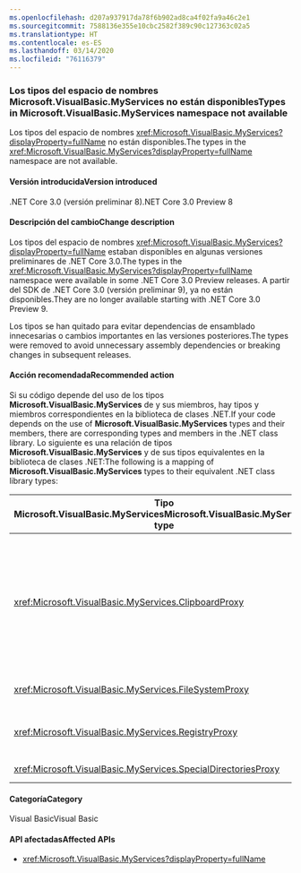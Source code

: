 ```yaml
---
ms.openlocfilehash: d207a937917da78f6b902ad8ca4f02fa9a46c2e1
ms.sourcegitcommit: 7588136e355e10cbc2582f389c90c127363c02a5
ms.translationtype: HT
ms.contentlocale: es-ES
ms.lasthandoff: 03/14/2020
ms.locfileid: "76116379"
---
```

### <a name="types-in-microsoftvisualbasicmyservices-namespace-not-available"></a><span data-ttu-id="f82de-101">Los tipos del espacio de nombres Microsoft.VisualBasic.MyServices no están disponibles</span><span class="sxs-lookup"><span data-stu-id="f82de-101">Types in Microsoft.VisualBasic.MyServices namespace not available</span></span>

<span data-ttu-id="f82de-102">Los tipos del espacio de nombres <xref:Microsoft.VisualBasic.MyServices?displayProperty=fullName> no están disponibles.</span><span class="sxs-lookup"><span data-stu-id="f82de-102">The types in the <xref:Microsoft.VisualBasic.MyServices?displayProperty=fullName> namespace are not available.</span></span>

#### <a name="version-introduced"></a><span data-ttu-id="f82de-103">Versión introducida</span><span class="sxs-lookup"><span data-stu-id="f82de-103">Version introduced</span></span>

<span data-ttu-id="f82de-104">.NET Core 3.0 (versión preliminar 8)</span><span class="sxs-lookup"><span data-stu-id="f82de-104">.NET Core 3.0 Preview 8</span></span>

#### <a name="change-description"></a><span data-ttu-id="f82de-105">Descripción del cambio</span><span class="sxs-lookup"><span data-stu-id="f82de-105">Change description</span></span>

<span data-ttu-id="f82de-106">Los tipos del espacio de nombres <xref:Microsoft.VisualBasic.MyServices?displayProperty=fullName> estaban disponibles en algunas versiones preliminares de .NET Core 3.0.</span><span class="sxs-lookup"><span data-stu-id="f82de-106">The types in the <xref:Microsoft.VisualBasic.MyServices?displayProperty=fullName> namespace were available in some .NET Core 3.0 Preview releases.</span></span> <span data-ttu-id="f82de-107">A partir del SDK de .NET Core 3.0 (versión preliminar 9), ya no están disponibles.</span><span class="sxs-lookup"><span data-stu-id="f82de-107">They are no longer available starting with .NET Core 3.0 Preview 9.</span></span>

<span data-ttu-id="f82de-108">Los tipos se han quitado para evitar dependencias de ensamblado innecesarias o cambios importantes en las versiones posteriores.</span><span class="sxs-lookup"><span data-stu-id="f82de-108">The types were removed to avoid unnecessary assembly dependencies or breaking changes in subsequent releases.</span></span>

#### <a name="recommended-action"></a><span data-ttu-id="f82de-109">Acción recomendada</span><span class="sxs-lookup"><span data-stu-id="f82de-109">Recommended action</span></span>

<span data-ttu-id="f82de-110">Si su código depende del uso de los tipos **Microsoft.VisualBasic.MyServices** de y sus miembros, hay tipos y miembros correspondientes en la biblioteca de clases .NET.</span><span class="sxs-lookup"><span data-stu-id="f82de-110">If your code depends on the use of **Microsoft.VisualBasic.MyServices** types and their members, there are corresponding types and members in the .NET class library.</span></span> <span data-ttu-id="f82de-111">Lo siguiente es una relación de tipos **Microsoft.VisualBasic.MyServices** y de sus tipos equivalentes en la biblioteca de clases .NET:</span><span class="sxs-lookup"><span data-stu-id="f82de-111">The following is a mapping of  **Microsoft.VisualBasic.MyServices** types to their equivalent .NET class library types:</span></span>

|<span data-ttu-id="f82de-112">Tipo Microsoft.VisualBasic.MyServices</span><span class="sxs-lookup"><span data-stu-id="f82de-112">Microsoft.VisualBasic.MyServices type</span></span>|<span data-ttu-id="f82de-113">Tipo de la biblioteca de clases .NET</span><span class="sxs-lookup"><span data-stu-id="f82de-113">.NET class library type</span></span>|
|--|--|
|<xref:Microsoft.VisualBasic.MyServices.ClipboardProxy>|<span data-ttu-id="f82de-114"><xref:System.Windows.Clipboard?displayProperty=nameWithType> para las aplicaciones de WPF y <xref:System.Windows.Forms.Clipboard?displayProperty=nameWithType> para aplicaciones de Windows Forms</span><span class="sxs-lookup"><span data-stu-id="f82de-114"><xref:System.Windows.Clipboard?displayProperty=nameWithType> for WPF applications, <xref:System.Windows.Forms.Clipboard?displayProperty=nameWithType> for Windows Forms applications</span></span>|
|<xref:Microsoft.VisualBasic.MyServices.FileSystemProxy>|<span data-ttu-id="f82de-115">Tipos del espacio de nombres <xref:System.IO></span><span class="sxs-lookup"><span data-stu-id="f82de-115">Types in the <xref:System.IO> namespace</span></span>|
|<xref:Microsoft.VisualBasic.MyServices.RegistryProxy>|<span data-ttu-id="f82de-116">Tipos relacionados con el registro en el espacio de nombres <xref:Microsoft.Win32></span><span class="sxs-lookup"><span data-stu-id="f82de-116">Registry-related types in the <xref:Microsoft.Win32> namespace</span></span>|
|<xref:Microsoft.VisualBasic.MyServices.SpecialDirectoriesProxy>|<xref:System.Environment.GetFolderPath%2A?displayProperty=nameWithType>|

#### <a name="category"></a><span data-ttu-id="f82de-117">Categoría</span><span class="sxs-lookup"><span data-stu-id="f82de-117">Category</span></span>

<span data-ttu-id="f82de-118">Visual Basic</span><span class="sxs-lookup"><span data-stu-id="f82de-118">Visual Basic</span></span>

#### <a name="affected-apis"></a><span data-ttu-id="f82de-119">API afectadas</span><span class="sxs-lookup"><span data-stu-id="f82de-119">Affected APIs</span></span>

- <xref:Microsoft.VisualBasic.MyServices?displayProperty=fullName>

<!--

### Affected APIs

- `N:Microsoft.VisualBasic.MyServices`

-->
